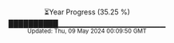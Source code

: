<p align="center">
⏳Year Progress (35.25 %)<br>
██████████▁▁▁▁▁▁▁▁▁▁▁▁▁▁▁▁▁▁▁▁ <br>
<sub>Updated: Thu, 09 May 2024 00:09:50 GMT</sub>
</p>

